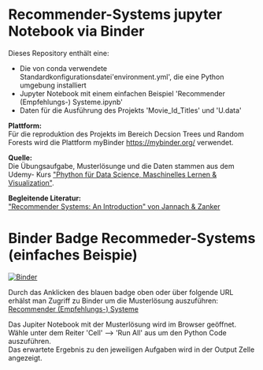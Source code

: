 # Recommender-Systems jupyter Notebook via Binder

Dieses Repository enthält eine:
<ul>
  <li> Die von conda verwendete Standardkonfigurationsdatei'environment.yml', die eine Python umgebung installiert</li>
  <li> Jupyter Notebook mit einem einfachen Beispiel  'Recommender (Empfehlungs-) Systeme.ipynb'</li>
  <li> Daten für die Ausführung des Projekts 'Movie_Id_Titles' und 'U.data' </li>
 </ul>
 
<b>Plattform:</b>\
Für die reproduktion des Projekts im Bereich Decsion Trees und Random Forests wird die Plattform myBinder <a href = "https://mybinder.org">https://mybinder.org/</a> verwendet.
 
<b>Quelle:</b>\
Die Übungsaufgabe, Musterlösunge und die Daten stammen aus dem Udemy- Kurs <a href = "https://www.udemy.com/course/python-data-science-machine-learning/learn/lecture/7758158#overview">"Phython für Data Science, Maschinelles Lernen & Visualization"</a>.
  
<b>Begleitende Literatur:</b>\
<a href = https://epdf.pub/queue/recommender-systems-an-introduction.html>"Recommender Systems: An Introduction" von Jannach & Zanker</a>

# Binder Badge Recommeder-Systems (einfaches Beispie)

[![Binder](https://mybinder.org/badge_logo.svg)](https://mybinder.org/v2/gh/katjanein91/Recommender-Systems/master?filepath=Recommender%20(Empfehlungs-)%20Systeme.ipynb)

Durch das Anklicken des blauen badge oben oder über folgende URL erhälst man Zugriff zu Binder um die Musterlösung auszuführen:
<a href = "https://mybinder.org/v2/gh/katjanein91/Recommender-Systems/master?filepath=Recommender%20(Empfehlungs-)%20Systeme.ipynb"> Recommender (Empfehlungs-) Systeme </a>

Das Jupiter Notebook mit der Musterlösung wird im Browser geöffnet.\
Wähle unter dem Reiter 'Cell' --> 'Run All' aus um den Python Code auszuführen.\
Das erwartete Ergebnis zu den jeweiligen Aufgaben wird in der Output Zelle angezeigt.
